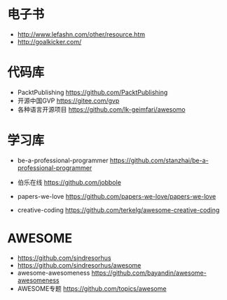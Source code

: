 # 电子书

- <http://www.lefashn.com/other/resource.htm>
- <http://goalkicker.com/>

# 代码库

- PacktPublishing <https://github.com/PacktPublishing>
- 开源中国GVP <https://gitee.com/gvp>
- 各种语言开源项目 <https://github.com/lk-geimfari/awesomo>

# 学习库


- be-a-professional-programmer <https://github.com/stanzhai/be-a-professional-programmer>

- 伯乐在线 <https://github.com/jobbole>
- papers-we-love <https://github.com/papers-we-love/papers-we-love>
- creative-coding <https://github.com/terkelg/awesome-creative-coding>

# AWESOME

- https://github.com/sindresorhus
- <https://github.com/sindresorhus/awesome>
- awesome-awesomeness https://github.com/bayandin/awesome-awesomeness
- AWESOME专题 <https://github.com/topics/awesome>